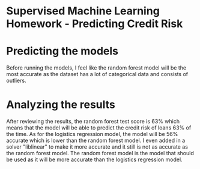 # Supervised Machine Learning Homework - Predicting Credit Risk

# Predicting the models

Before running the models, I feel like the random forest model will be the most accurate as the dataset has a lot of categorical data and consists of outliers. 

# Analyzing the results

After reviewing the results, the random forest test score is 63% which means that the model will be able to predict the credit risk of loans 63% of the time. As for the logistics regression model, the model will be 56% accurate which is lower than the random forest model. I even added in a solver "liblinear" to make it more accurate and it still is not as accurate as the random forest model. The random forest model is the model that should be used as it will be more accurate than the logistics regression model. 
